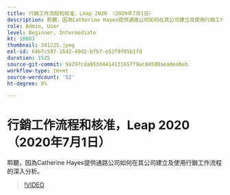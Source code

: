 ```yaml
---
title: 行銷工作流程和核准，Leap 2020 （2020年7月1日）
description: 聆聽，因為Catherine Hayes提供通路公司如何在其公司建立及使用行銷工作流程的深入分析。
role: Admin, User
level: Beginner, Intermediate
kt: 10003
thumbnail: 341225.jpeg
exl-id: 64b7c597-1642-49d2-bfb7-e52f9f05b1fd
duration: 1525
source-git-commit: 9a297cda953d4414131657f9ac84580aea0eabeb
workflow-type: tm+mt
source-wordcount: '52'
ht-degree: 0%

---
```


# 行銷工作流程和核准，Leap 2020 （2020年7月1日）

聆聽，因為Catherine Hayes提供通路公司如何在其公司建立及使用行銷工作流程的深入分析。

>[!VIDEO](https://video.tv.adobe.com/v/341225/?quality=12&learn=on)
